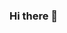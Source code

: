 ### Hi there 👋

<!--
**Hwangjunhong/Hwangjunhong** is a ✨ _special_ ✨ repository because its `README.md` (this file) appears on your GitHub profile.

[Profile views](https://gpvc.arturio.dev/Hwangjunhong)


<h1 align="center">Hi 👋, I'm HwangJunhong</h1>
<h3 align="center">A passionate android developer from Korea</h3>


<h3 align="left">Languages and Tools:</h3>
<p align="left"> <a href="https://developer.android.com" target="_blank"> <img src="https://raw.githubusercontent.com/devicons/devicon/master/icons/android/android-original-wordmark.svg" alt="android" width="40" height="40"/> </a> <a href="https://firebase.google.com/" target="_blank"> <img src="https://www.vectorlogo.zone/logos/firebase/firebase-icon.svg" alt="firebase" width="40" height="40"/> </a> <a href="https://www.java.com" target="_blank"> <img src="https://raw.githubusercontent.com/devicons/devicon/master/icons/java/java-original.svg" alt="java" width="40" height="40"/> </a> <a href="https://kotlinlang.org" target="_blank"> <img src="https://www.vectorlogo.zone/logos/kotlinlang/kotlinlang-icon.svg" alt="kotlin" width="40" height="40"/> </a> <a href="https://www.tensorflow.org" target="_blank"> <img src="https://www.vectorlogo.zone/logos/tensorflow/tensorflow-icon.svg" alt="tensorflow" width="40" height="40"/> </a> </p>

<p><img align="left" src="https://github-readme-stats.vercel.app/api/top-langs?username=hwangjunhong&show_icons=true&locale=en&layout=compact" alt="hwangjunhong" /></p>

<p>&nbsp;<img align="center" src="https://github-readme-stats.vercel.app/api?username=hwangjunhong&show_icons=true&locale=en" alt="hwangjunhong" /></p>
